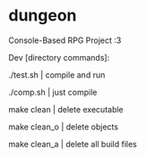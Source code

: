 # dungeon
Console-Based RPG Project :3

Dev [directory commands]:

./test.sh | compile and run

./comp.sh | just compile


make clean | delete executable

make clean_o | delete objects

make clean_a | delete all build files
